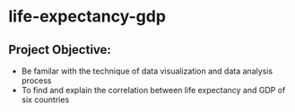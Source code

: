 # life-expectancy-gdp

## Project Objective:
- Be familar with the technique of data visualization and data analysis process 
- To find and explain the correlation between life expectancy and GDP of six countries 